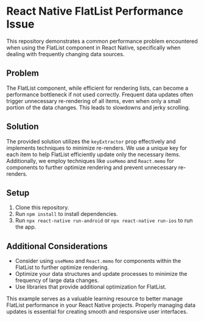 # React Native FlatList Performance Issue

This repository demonstrates a common performance problem encountered when using the FlatList component in React Native, specifically when dealing with frequently changing data sources.

## Problem

The FlatList component, while efficient for rendering lists, can become a performance bottleneck if not used correctly.  Frequent data updates often trigger unnecessary re-rendering of all items, even when only a small portion of the data changes. This leads to slowdowns and jerky scrolling.

## Solution

The provided solution utilizes the `keyExtractor` prop effectively and implements techniques to minimize re-renders.  We use a unique key for each item to help FlatList efficiently update only the necessary items.  Additionally, we employ techniques like `useMemo` and `React.memo` for components to further optimize rendering and prevent unnecessary re-renders.

## Setup

1. Clone this repository.
2. Run `npm install` to install dependencies.
3. Run `npx react-native run-android` or `npx react-native run-ios` to run the app.

## Additional Considerations

* Consider using `useMemo` and `React.memo` for components within the FlatList to further optimize rendering.
* Optimize your data structures and update processes to minimize the frequency of large data changes.
* Use libraries that provide additional optimization for FlatList.

This example serves as a valuable learning resource to better manage FlatList performance in your React Native projects.  Properly managing data updates is essential for creating smooth and responsive user interfaces.